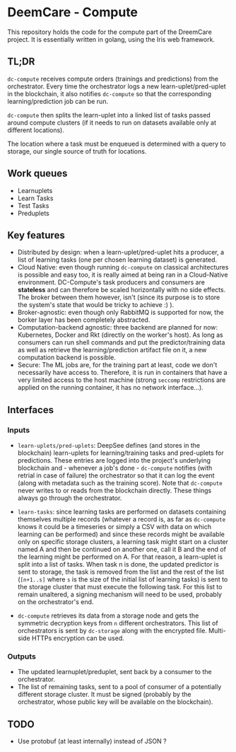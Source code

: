DeemCare - Compute
==================

This repository holds the code for the compute part of the DreemCare project. It
is essentially written in golang, using the Iris web framework.

TL;DR
-----
`dc-compute` receives compute orders (trainings and predictions) from the
orchestrator. Every time the orchestrator logs a new learn-uplet/pred-uplet in
the blockchain, it also notifies `dc-compute` so that the corresponding
learning/prediction job can be run.

`dc-compute` then splits the learn-uplet into a linked list of tasks passed
around compute clusters (if it needs to run on datasets available only at
different locations).

The location where a task must be enqueued is determined with a query to
storage, our single source of truth for locations.

Work queues
-----------

* Learnuplets
* Learn Tasks
* Test Tasks
* Preduplets

Key features
------------
* Distributed by design: when a learn-uplet/pred-uplet hits a producer, a list
  of learning tasks (one per chosen learning dataset) is generated.
* Cloud Native: even though running `dc-compute` on classical architectures is
  possible and easy too, it is really aimed at being ran in a Cloud-Native
  environment. DC-Compute's task producers and consumers are **stateless** and
  can therefore be scaled horizontally with no side effects. The broker between
  them however, isn't (since its purpose is to store the system's state that
  would be tricky to achieve :) ).
* Broker-agnostic: even though only RabbitMQ is supported for now, the borker
  layer has been completely abstracted.
* Computation-backend agnostic: three backend are planned for now: Kubernetes,
  Docker and Rkt (directly on the worker's host). As long as consumers can run
  shell commands and put the predictor/training data as well as retrieve the
  learning/prediction artifact file on it, a new computation backend is
  possible.
* Secure: The ML jobs are, for the training part at least, code we don't
  necessarily have access to. Therefore, it is run in containers that have a
  very limited access to the host machine (strong `seccomp` restrictions are
  applied on the running container, it has no network interface...).


Interfaces
----------

### Inputs

* `learn-uplets/pred-uplets`: DeepSee defines (and stores in the blockchain)
  learn-uplets for learning/training tasks and pred-uplets for predictions.
  These entries are logged into the project's underlying blockchain and -
  whenever a job's done - `dc-compute` notifies (with retrial in case of
  failure) the orchestrator so that it can log the event (along with metadata
  such as the training score). Note that `dc-compute` never writes to or reads
  from the blockchain directly. These things always go through the orchestrator.

* `learn-tasks`: since learning tasks are performed on datasets containing
  themselves multiple records (whatever a record is, as far as `dc-compute`
  knows it could be a timeseries or simply a CSV with data on which learning can
  be performed) and since these records might be available only on specific
  storage clusters, a learning task might start on a cluster named A and then be
  continued on another one, call it B and the end of the learning might be
  performed on A.
  For that reason, a learn-uplet is split into a list of tasks. When task n is
  done, the updated predictor is sent to storage, the task is removed from the
  list and the rest of the list (`[n+1..s]` where `s` is the size of the initial
  list of learning tasks) is sent to the storage cluster that must
  execute the following task. For this list to remain unaltered, a signing
  mechanism will need to be used, probably on the orchestrator's end.

* `dc-compute` retrieves its data from a storage node and gets the symmetric
  decryption keys from `n` different orchestrators. This list of orchestrators
  is sent by `dc-storage` along with the encrypted file. Multi-side HTTPs
  encryption can be used.

### Outputs

* The updated learnuplet/preduplet, sent back by a consumer to the orchestrator.
* The list of remaining tasks, sent to a pool of consumer of a potentially
  different storage cluster. It must be signed (probably by the orchestrator,
  whose public key will be available on the blockchain).

## TODO

* Use protobuf (at least internally) instead of JSON ?
